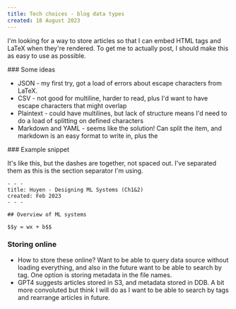 ```yaml
---
title: Tech choices - blog data types
created: 18 August 2023
---
```


I'm looking for a way to store articles so that I can embed HTML tags and LaTeX when they're rendered. To get me to actually post, I should make this as easy to use as possible. 

### Some ideas
* JSON - my first try, got a load of errors about escape characters from LaTeX. 
* CSV - not good for multiline, harder to read, plus I'd want to have escape characters that might overlap 
* Plaintext - could have multilines, but lack of structure means I'd need to do a load of splitting on defined characters
* Markdown and YAML - seems like the solution! Can split the item, and markdown is an easy format to write in, plus the  

### Example snippet

It's like this, but the dashes are together, not spaced out. I've separated them as this is the section separator I'm using. 

```
- - - 
title: Huyen - Designing ML Systems (Ch1&2)
created: Feb 2023
- - - 

## Overview of ML systems

$$y = wx + b$$

```

### Storing online
- How to store these online? Want to be able to query data source without loading everything, and also in the future want to be able to search by tag. One option is storing metadata in the file names.
- GPT4 suggests articles stored in S3, and metadata stored in DDB. A bit more convoluted but think I will do as I want to be able to search by tags and rearrange articles in future. 